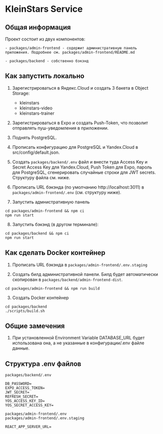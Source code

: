 # KleinStars Service

## Общая информация

Проект состоит из двух компонентов:
    
    - packages/admin-frontend - содержит административную панель приложения. Подробнее см. packages/admin-frontend/README.md

    - packages/backend - собственно бэкэнд

## Как запустить локально

1. Зарегистрироваться в Яндекс.Cloud и создать 3 бакета в Object Storage:

    - kleinstars
    - kleinstars-video
    - kleinstars-trainer

2. Зарегистрироваться в Expo и создать Push-Token, что позволит отправлять пуш-уведомления в приложении.

3. Поднять PostgreSQL.

4. Прописать конфигурацию для PostgreSQL и Yandex.Cloud в src/config/default.json.

5. Создать `packages/backend/.env` файл и внести туда Access Key и Secret Access Key для Yandex.Cloud, Push Token для Expo, пароль для PostgreSQL, сгенерировать случайные строки для JWT secrets. Структуру файла см. ниже.

6. Прописать URL бэкэнда (по умолчанию http://localhost:3011) в `packages/admin-frontend/.env` (см. структуру ниже).

7. Запустить адмнистративную панель

```
cd packages/admin-frontend && npm ci
npm run start
```

8. Запустить бэкэнд (в другом терминале):

```
cd packages/backend && npm ci
npm run start
```

## Как сделать Docker контейнер

1. Прописать URL бэкэнда в `packages/admin-frontend/.env.staging`

2. Создать билд административной панели. Билд будет автоматически скопирован в `packages/backend/admin-frontend-dist`.

```
cd packages/admin-frontend && npm run build
```

3. Создать Docker контейнер

```
cd packages/backend
./scripts/build.sh
```

## Общие замечения

1. При установленной Environment Variable DATABASE_URL будет использована она, а не указанные в конфигурации/.env файле данные.

## Структура .env файлов

```
packages/backend/.env

DB_PASSWORD=
EXPO_ACCESS_TOKEN=
JWT_SECRET=
REFRESH_SECRET=
YOS_ACCESS_KEY_ID=
YOS_SECRET_ACCESS_KEY=
```

```
packages/admin-frontend/.env
packages/admin-frontend/.env.staging

REACT_APP_SERVER_URL=
```